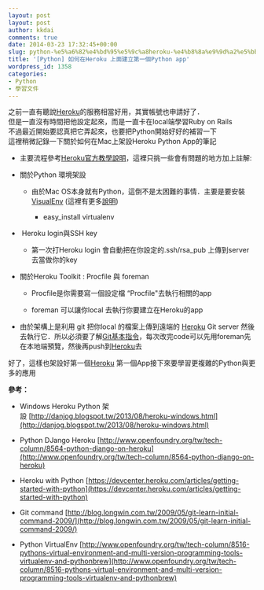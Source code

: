 ```yaml
---
layout: post
layout: post
author: kkdai
comments: true
date: 2014-03-23 17:32:45+00:00
slug: python-%e5%a6%82%e4%bd%95%e5%9c%a8heroku-%e4%b8%8a%e9%9d%a2%e5%bb%ba%e7%ab%8b%e7%ac%ac%e4%b8%80%e5%80%8bpython-app
title: '[Python] 如何在Heroku 上面建立第一個Python app'
wordpress_id: 1358
categories:
- Python
- 學習文件
---
```


之前一直有聽說[Heroku](https://dashboard.heroku.com/apps)的服務相當好用，其實帳號也申請好了．  
但是一直沒有時間把他設定起來，而是一直卡在local端學習Ruby on Rails  
不過最近開始要認真把它弄起來，也要把Python開始好好的補習一下  
這裡稍微記錄一下關於如何在Mac上架設Heroku Python App的筆記






  * 主要流程參考[Heroku官方教學說明](https://devcenter.heroku.com/articles/getting-started-with-python#)，這裡只挑一些會有問題的地方加上註解:


  * 關於Python 環境架設



    * 由於Mac OS本身就有Python，這倒不是太困難的事情．主要是要安裝[VisualEnv](https://pypi.python.org/pypi/virtualenv) (這裡有更多[說明](http://www.openfoundry.org/tw/tech-column/8516-pythons-virtual-environment-and-multi-version-programming-tools-virtualenv-and-pythonbrew))



      * easy_install virtualenv




  *  Heroku login與SSH key



    * 第一次打Heroku login 會自動把在你設定的.ssh/rsa_pub 上傳到server去當做你的key



  * 關於Heroku Toolkit : Procfile 與 foreman



    * Procfile是你需要寫一個設定檔 “Procfile"去執行相關的app


    * foreman 可以讓你local 去執行你要建立在Heroku的app



  * 由於架構上是利用 git 把你local 的檔案上傳到遠端的 [Heroku](https://dashboard.heroku.com/apps) Git server 然後去執行它．所以必須要了解[Git基本指令](http://gitref.org/)，每次改完code可以先用foreman先在本地端預覽，然後再push到[Heroku](https://dashboard.heroku.com/apps)去




好了，這樣也架設好第一個[Heroku](https://dashboard.heroku.com/apps) 第一個App接下來要學習更複雜的Python與更多的應用 




**參考：**






  * Windows Heroku Python 架設 [http://danjog.blogspot.tw/2013/08/heroku-windows.html](http://danjog.blogspot.tw/2013/08/heroku-windows.html)


  * Python DJango Heroku [http://www.openfoundry.org/tw/tech-column/8564-python-django-on-heroku](http://www.openfoundry.org/tw/tech-column/8564-python-django-on-heroku)


  * Heroku with Python [https://devcenter.heroku.com/articles/getting-started-with-python](https://devcenter.heroku.com/articles/getting-started-with-python)


  * Git command [http://blog.longwin.com.tw/2009/05/git-learn-initial-command-2009/](http://blog.longwin.com.tw/2009/05/git-learn-initial-command-2009/)


  * Python VirtualEnv [http://www.openfoundry.org/tw/tech-column/8516-pythons-virtual-environment-and-multi-version-programming-tools-virtualenv-and-pythonbrew](http://www.openfoundry.org/tw/tech-column/8516-pythons-virtual-environment-and-multi-version-programming-tools-virtualenv-and-pythonbrew)


